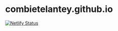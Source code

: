 # combietelantey.github.io

[![Netlify Status](https://api.netlify.com/api/v1/badges/9fc66787-5143-46e7-b9c0-b6a9807f941f/deploy-status)](https://app.netlify.com/sites/combiete-lantey/deploys)